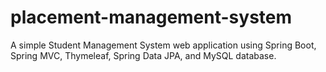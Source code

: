 # placement-management-system


A simple Student Management System web application using Spring Boot, Spring MVC, Thymeleaf, Spring Data JPA, and MySQL database.
